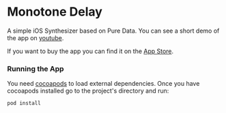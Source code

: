 # Monotone Delay
A simple iOS Synthesizer based on Pure Data.
You can see a short demo of the app on [youtube][youtube].

If you want to buy the app you can find it on the [App Store][appstore].



### Running the App
You need [cocoapods][cocoapods] to load external dependencies.
Once you have cocoapods installed go to the project's directory and run:

    pod install

[cocoapods]: http://cocoapods.org "Cocoapods"
[youtube]: https://www.youtube.com/watch?v=X-v5ah5Swcs "Korg Monotron Delay - Monotone Comparison"
[appstore]: https://itunes.apple.com/us/app/monotone-delay/id737483162?mt=8&ign-mpt=uo%3D4